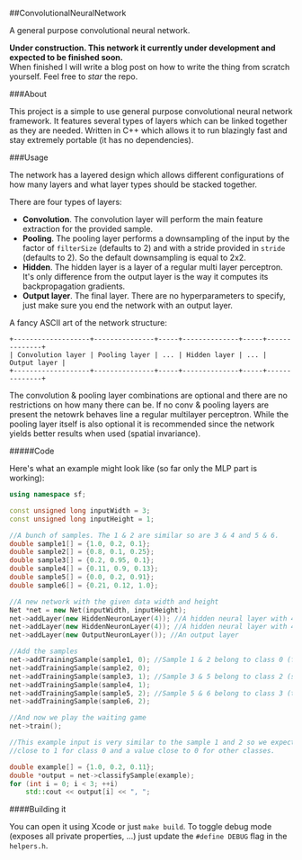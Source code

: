##ConvolutionalNeuralNetwork

A general purpose convolutional neural network.

**Under construction. This network it currently under development and expected to be finished soon.**  
When finished I will write a blog post on how to write the thing from scratch yourself. Feel free to _star_ the repo.

###About

This project is a simple to use general purpose convolutional neural network framework. It features several types of layers which can be linked together as they are needed. Written in C++ which allows it to run blazingly fast and stay extremely portable (it has no dependencies).

###Usage

The network has a layered design which allows different configurations of how many layers and what layer types should be stacked together.

There are four types of layers:

- **Convolution**. The convolution layer will perform the main feature extraction for the provided sample.
- **Pooling**. The pooling layer performs a downsampling of the input by the factor of `filterSize` (defaults to 2) and with a stride provided in `stride` (defaults to 2). So the default downsampling is equal to 2x2.
- **Hidden**. The hidden layer is a layer of a regular multi layer perceptron. It's only difference from the output layer is the way it computes its backpropagation gradients.
- **Output layer**. The final layer. There are no hyperparameters to specify, just make sure you end the network with an output layer.

A fancy ASCII art of the network structure:

```
+-------------------+---------------+-----+--------------+-----+--------------+
| Convolution layer | Pooling layer | ... | Hidden layer | ... | Output layer |
+-------------------+---------------+-----+--------------+-----+--------------+
```

The convolution & pooling layer combinations are optional and there are no restrictions on how many there can be. If no conv & pooling layers are present the netowrk behaves line a regular multilayer perceptron. While the pooling layer itself is also optional it is recommended since the network yields better results when used (spatial invariance).

#####Code

Here's what an example might look like (so far only the MLP part is working):

```c++
using namespace sf;

const unsigned long inputWidth = 3;
const unsigned long inputHeight = 1;

//A bunch of samples. The 1 & 2 are similar so are 3 & 4 and 5 & 6. 
double sample1[] = {1.0, 0.2, 0.1};
double sample2[] = {0.8, 0.1, 0.25};
double sample3[] = {0.2, 0.95, 0.1};
double sample4[] = {0.11, 0.9, 0.13};
double sample5[] = {0.0, 0.2, 0.91};
double sample6[] = {0.21, 0.12, 1.0};

//A new network with the given data width and height
Net *net = new Net(inputWidth, inputHeight);
net->addLayer(new HiddenNeuronLayer(4)); //A hidden neural layer with 4 neurons
net->addLayer(new HiddenNeuronLayer(4)); //A hidden neural layer with 4 neurons
net->addLayer(new OutputNeuronLayer()); //An output layer

//Add the samples
net->addTrainingSample(sample1, 0); //Sample 1 & 2 belong to class 0 (first index of the output array)
net->addTrainingSample(sample2, 0);
net->addTrainingSample(sample3, 1); //Sample 3 & 5 belong to class 2 (second index of the output array)
net->addTrainingSample(sample4, 1);
net->addTrainingSample(sample5, 2); //Sample 5 & 6 belong to class 3 (third index of the output array)
net->addTrainingSample(sample6, 2);

//And now we play the waiting game
net->train();

//This example input is very similar to the sample 1 and 2 so we expect our output to have a value
//close to 1 for class 0 and a value close to 0 for other classes.

double example[] = {1.0, 0.2, 0.11};
double *output = net->classifySample(example);
for (int i = 0; i < 3; ++i)
    std::cout << output[i] << ", ";

```

####Building it

You can open it using Xcode or just `make build`. To toggle debug mode (exposes all private properties, ...) just update the `#define DEBUG` flag in the `helpers.h`.
